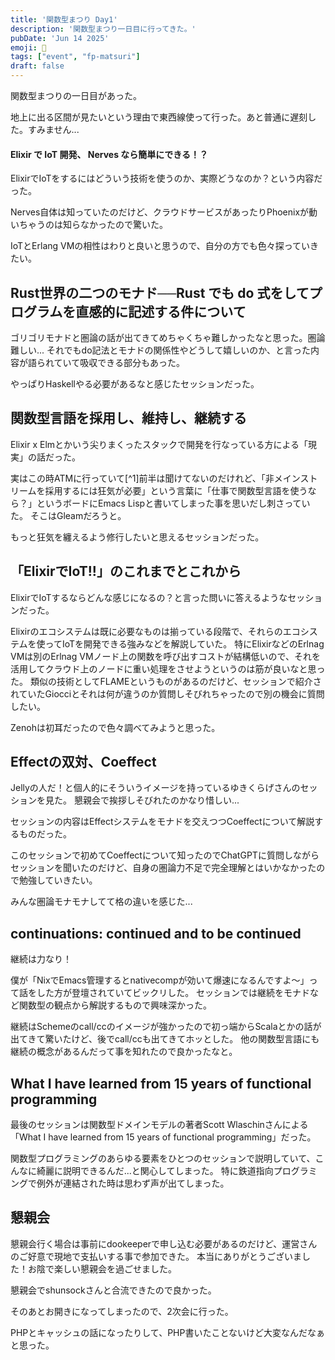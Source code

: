```yaml
---
title: '関数型まつり Day1'
description: '関数型まつり一日目に行ってきた。'
pubDate: 'Jun 14 2025'
emoji: 🦊
tags: ["event", "fp-matsuri"]
draft: false
---
```


関数型まつりの一日目があった。

地上に出る区間が見たいという理由で東西線使って行った。あと普通に遅刻した。すみません...

#### Elixir で IoT 開発、 Nerves なら簡単にできる！？

ElixirでIoTをするにはどういう技術を使うのか、実際どうなのか？という内容だった。

Nerves自体は知っていたのだけど、クラウドサービスがあったりPhoenixが動いちゃうのは知らなかったので驚いた。

IoTとErlang VMの相性はわりと良いと思うので、自分の方でも色々探っていきたい。

## Rust世界の二つのモナド──Rust でも do 式をしてプログラムを直感的に記述する件について

ゴリゴリモナドと圏論の話が出てきてめちゃくちゃ難しかったなと思った。圏論難しい...
それでもdo記法とモナドの関係性やどうして嬉しいのか、と言った内容が語られていて吸収できる部分もあった。

やっぱりHaskellやる必要があるなと感じたセッションだった。

## 関数型言語を採用し、維持し、継続する

Elixir x
Elmとかいう尖りまくったスタックで開発を行なっている方による「現実」の話だった。

実はこの時ATMに行っていて[^1]前半は聞けてないのだけれど、「非メインストリームを採用するには狂気が必要」という言葉に「仕事で関数型言語を使うなら？」というボードにEmacs
Lispと書いてしまった事を思いだし刺さっていた。 そこはGleamだろうと。

もっと狂気を纏えるよう修行したいと思えるセッションだった。

## 「ElixirでIoT!!」のこれまでとこれから

ElixirでIoTするならどんな感じになるの？と言った問いに答えるようなセッションだった。

Elixirのエコシステムは既に必要なものは揃っている段階で、それらのエコシステムを使ってIoTを開発できる強みなどを解説していた。
特にElixirなどのErlnag VMは別のErlnag
VMノード上の関数を呼び出すコストが結構低いので、それを活用してクラウド上のノードに重い処理をさせようというのは筋が良いなと思った。
類似の技術としてFLAMEというものがあるのだけど、セッションで紹介されていたGiocciとそれは何が違うのか質問しそびれちゃったので別の機会に質問したい。

Zenohは初耳だったので色々調べてみようと思った。

## Effectの双対、Coeffect

Jellyの人だ！と個人的にそういうイメージを持っているゆきくらげさんのセッションを見た。
懇親会で挨拶しそびれたのかなり惜しい...

セッションの内容はEffectシステムをモナドを交えつつCoeffectについて解説するものだった。

このセッションで初めてCoeffectについて知ったのでChatGPTに質問しながらセッションを聞いたのだけど、自身の圏論力不足で完全理解とはいかなかったので勉強していきたい。

みんな圏論モナモナしてて格の違いを感じた...

## continuations: continued and to be continued

継続は力なり！

僕が「NixでEmacs管理するとnativecompが効いて爆速になるんですよ〜」って話をした方が登壇されていてビックリした。
セッションでは継続をモナドなど関数型の観点から解説するもので興味深かった。

継続はSchemeのcall/ccのイメージが強かったので初っ端からScalaとかの話が出てきて驚いたけど、後でcall/ccも出てきてホッとした。
他の関数型言語にも継続の概念があるんだって事を知れたので良かったなと。

## What I have learned from 15 years of functional programming

最後のセッションは関数型ドメインモデルの著者Scott Wlaschinさんによる「What I
have learned from 15 years of functional programming」だった。

関数型プログラミングのあらゆる要素をひとつのセッションで説明していて、こんなに綺麗に説明できるんだ...と関心してしまった。
特に鉄道指向プログラミングで例外が連結された時は思わず声が出てしまった。

## 懇親会

懇親会行く場合は事前にdookeeperで申し込む必要があるのだけど、運営さんのご好意で現地で支払いする事で参加できた。
本当にありがとうございました！お陰で楽しい懇親会を過ごせました。

懇親会でshunsockさんと合流できたので良かった。

そのあとお開きになってしまったので、2次会に行った。

PHPとキャッシュの話になったりして、PHP書いたことないけど大変なんだなぁと思った。

